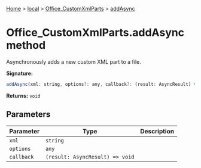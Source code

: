 [Home](./index) &gt; [local](local.md) &gt; [Office\_CustomXmlParts](local.office_customxmlparts.md) &gt; [addAsync](local.office_customxmlparts.addasync.md)

# Office\_CustomXmlParts.addAsync method

Asynchronously adds a new custom XML part to a file.

**Signature:**
```javascript
addAsync(xml: string, options?: any, callback?: (result: AsyncResult) => void): void;
```
**Returns:** `void`

## Parameters

|  Parameter | Type | Description |
|  --- | --- | --- |
|  `xml` | `string` |  |
|  `options` | `any` |  |
|  `callback` | `(result: AsyncResult) => void` |  |

